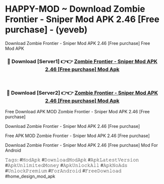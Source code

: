 # HAPPY-MOD ~ Download Zombie Frontier  - Sniper Mod APK 2.46 [Free purchase] - (yeveb)
Download Zombie Frontier  - Sniper Mod APK 2.46 [Free purchase] Free Mod APK

<div align="center">
<h3>🔴 Download [Server1] 👉👉 <a href="https://apk-comot.site?title=Zombie_Frontier__-_Sniper_Mod_APK_2.46_[Free_purchase]">Zombie Frontier  - Sniper Mod APK 2.46 [Free purchase] Mod Apk</a></h3><br>

<h3>🔴 Download [Server2] 👉👉 <a href="https://apk-comot.site?title=Zombie_Frontier__-_Sniper_Mod_APK_2.46_[Free_purchase]">Zombie Frontier  - Sniper Mod APK 2.46 [Free purchase] Mod Apk</a></h3>
</div>


Free Download APK MOD Zombie Frontier  - Sniper Mod APK 2.46 [Free purchase]

Download Zombie Frontier  - Sniper Mod APK 2.46 [Free purchase] 

Free APK MOD Zombie Frontier  - Sniper Mod APK 2.46 [Free purchase] 

Download Zombie Frontier  - Sniper Mod APK 2.46 [Free purchase] Mod For Android

𝚃𝚊𝚐𝚜: #𝙼𝚘𝚍𝙰𝚙𝚔 #𝙳𝚘𝚠𝚗𝚕𝚘𝚊𝚍𝙼𝚘𝚍𝙰𝚙𝚔 #𝙰𝚙𝚔𝙻𝚊𝚝𝚎𝚜𝚝𝚅𝚎𝚛𝚜𝚒𝚘𝚗 #𝙰𝚙𝚔𝚄𝚗𝚕𝚒𝚖𝚒𝚝𝚎𝚍𝙼𝚘𝚗𝚎𝚢 #𝙰𝚙𝚔𝚄𝚗𝚕𝚘𝚌𝚔𝙰𝚕𝚕 #𝙰𝚙𝚔𝙽𝚘𝙰𝚍𝚜 #𝚄𝚗𝚕𝚘𝚌𝚔𝙿𝚛𝚎𝚖𝚒𝚞𝚖 #𝙵𝚘𝚛𝙰𝚗𝚍𝚛𝚘𝚒𝚍 #𝙵𝚛𝚎𝚎𝙳𝚘𝚠𝚗𝚕𝚘𝚊𝚍 #home_design_mod_apk